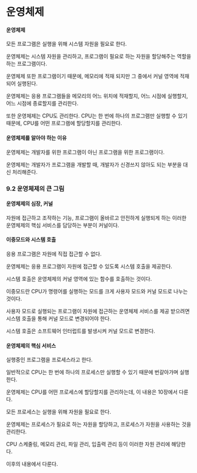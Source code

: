 # 운영체제

#### 운영체제 <a href="#undefined" id="undefined"></a>

모든 프로그램은 실행을 위해 시스템 자원을 필요로 한다.

운영체제는 시스템 자원을 관리하고, 프로그램이 필요로 하는 자원을 할당해주는 역할을 하는 프로그램이다.

운영체제 또한 프로그램이기 때문에, 메모리에 적재 되지만 그 중에서 커널 영역에 적재되어 실행된다.

운영체제는 응용 프로그램들을 메모리의 어느 위치에 적재할지, 어느 시점에 실행할지, 어느 시점에 종료할지를 관리한다.

또한 운영체제는 CPU도 관리한다. CPU는 한 번에 하나의 프로그램만 실행할 수 있기 때문에, CPU를 어떤 프로그램에 할당할지를 관리한다.

#### 운영체제를 알아야 하는 이유 <a href="#undefined" id="undefined"></a>

운영체제는 개발자를 위한 프로그램이 아닌 프로그램을 위한 프로그램이다.

운영체제는 개발자가 프로그램을 개발할 때, 개발자가 신경쓰지 않아도 되는 부분을 대신 처리해준다.

### 9.2 운영체제의 큰 그림 <a href="#92" id="92"></a>

#### 운영체제의 심장, 커널 <a href="#undefined" id="undefined"></a>

자원에 접근하고 조작하는 기능, 프로그램이 올바르고 안전하게 실행되게 하는 이러한 운영체제의 핵심 서비스를 담당하는 부분이 커널이다.

#### 이중모드와 시스템 호출 <a href="#undefined" id="undefined"></a>

응용 프로그램은 자원에 직접 접근할 수 없다.

운영체제는 응용 프로그램이 자원에 접근할 수 있도록 시스템 호출을 제공한다.

시스템 호출은 운영체제의 커널 영역에 있는 함수를 호출하는 것이다.

이중모드란 CPU가 명령어를 실행하는 모드를 크게 사용자 모드와 커널 모드로 나누는 것이다.

사용자 모드로 실행되는 프로그램이 자원에 접근하는 운영체제 서비스를 제공 받으려면 시스템 호출을 통해 커널 모드로 변경되어야 한다.

시스템 호출은 소프트웨어 인터럽트를 발생시켜 커널 모드로 변경한다.

#### 운영체제의 핵심 서비스 <a href="#undefined" id="undefined"></a>

실행중인 프로그램을 프로세스라고 한다.

일반적으로 CPU는 한 번에 하나의 프로세스만 실행할 수 있기 때문에 번갈아가며 실행한다.

운영체제는 CPU를 어떤 프로세스에 할당할지를 관리하는데, 이 내용은 10장에서 다룬다.

모든 프로세스는 실행을 위해 자원을 필요로 한다.

운영체제는 프로세스가 필요로 하는 자원을 할당하고, 프로세스가 자원을 사용하는 것을 관리한다.

CPU 스케줄링, 메모리 관리, 파일 관리, 입출력 관리 등이 이러한 자원 관리에 해당한다.

이후의 내용에서 다룬다.
